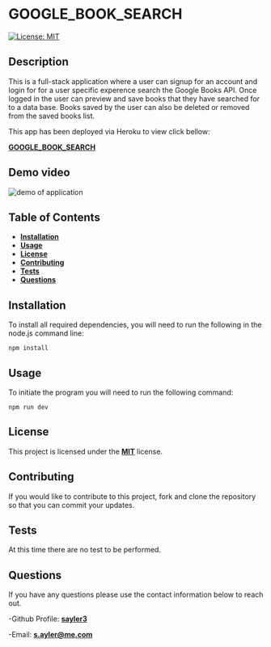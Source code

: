 # GOOGLE_BOOK_SEARCH

[![License: MIT](https://img.shields.io/badge/License-MIT-yellow.svg)](https://opensource.org/licenses/MIT)

## Description

This is a full-stack application where a user can signup for an account and login for for a user specific experence search the Google Books API. Once logged in the user can preview and save books that they have searched for to a data base. Books saved by the user can also be deleted or removed from the saved books list.

This app has been deployed via Heroku to view click bellow:

[**GOOGLE_BOOK_SEARCH**](https://google-book-search-sa.herokuapp.com/login)

## Demo video

![demo of application]()

## Table of Contents

- [**Installation**](#installation)
- [**Usage**](#usage)
- [**License**](#license)
- [**Contributing**](#contributing)
- [**Tests**](#tests)
- [**Questions**](#questions)

## Installation

To install all required dependencies, you will need to run the following in the node.js command line:

```
npm install
```

## Usage

To initiate the program you will need to run the following command:

```
npm run dev
```

## License

This project is licensed under the [**MIT**](https://opensource.org/licenses/MIT) license.

## Contributing

If you would like to contribute to this project, fork and clone the repository so that you can commit your updates.

## Tests

At this time there are no test to be performed.

## Questions

If you have any questions please use the contact information below to reach out.

-Github Profile: [**sayler3**](https://github.com/sayler3)

-Email: **s.ayler@me.com**
